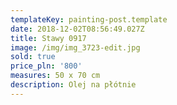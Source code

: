 ```yaml
---
templateKey: painting-post.template
date: 2018-12-02T08:56:49.027Z
title: Stawy 0917
image: /img/img_3723-edit.jpg
sold: true
price_pln: '800'
measures: 50 x 70 cm
description: Olej na płótnie
---
```


